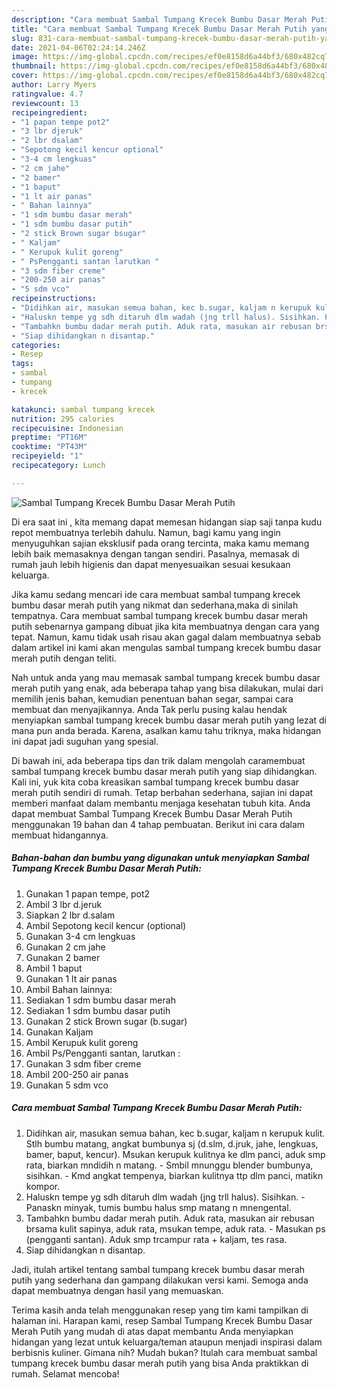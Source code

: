 ```yaml
---
description: "Cara membuat Sambal Tumpang Krecek Bumbu Dasar Merah Putih yang nikmat Untuk Jualan"
title: "Cara membuat Sambal Tumpang Krecek Bumbu Dasar Merah Putih yang nikmat Untuk Jualan"
slug: 831-cara-membuat-sambal-tumpang-krecek-bumbu-dasar-merah-putih-yang-nikmat-untuk-jualan
date: 2021-04-06T02:24:14.246Z
image: https://img-global.cpcdn.com/recipes/ef0e8158d6a44bf3/680x482cq70/sambal-tumpang-krecek-bumbu-dasar-merah-putih-foto-resep-utama.jpg
thumbnail: https://img-global.cpcdn.com/recipes/ef0e8158d6a44bf3/680x482cq70/sambal-tumpang-krecek-bumbu-dasar-merah-putih-foto-resep-utama.jpg
cover: https://img-global.cpcdn.com/recipes/ef0e8158d6a44bf3/680x482cq70/sambal-tumpang-krecek-bumbu-dasar-merah-putih-foto-resep-utama.jpg
author: Larry Myers
ratingvalue: 4.7
reviewcount: 13
recipeingredient:
- "1 papan tempe pot2"
- "3 lbr djeruk"
- "2 lbr dsalam"
- "Sepotong kecil kencur optional"
- "3-4 cm lengkuas"
- "2 cm jahe"
- "2 bamer"
- "1 baput"
- "1 lt air panas"
- " Bahan lainnya"
- "1 sdm bumbu dasar merah"
- "1 sdm bumbu dasar putih"
- "2 stick Brown sugar bsugar"
- " Kaljam"
- " Kerupuk kulit goreng"
- " PsPengganti santan larutkan "
- "3 sdm fiber creme"
- "200-250 air panas"
- "5 sdm vco"
recipeinstructions:
- "Didihkan air, masukan semua bahan, kec b.sugar, kaljam n kerupuk kulit. Stlh bumbu matang, angkat bumbunya sj (d.slm, d.jruk, jahe, lengkuas, bamer, baput, kencur). Msukan kerupuk kulitnya ke dlm panci, aduk smp rata, biarkan mndidih n matang.  Smbil mnunggu blender bumbunya, sisihkan. Kmd angkat tempenya, biarkan kulitnya ttp dlm panci, matikn kompor."
- "Haluskn tempe yg sdh ditaruh dlm wadah (jng trll halus). Sisihkan. Panaskn minyak, tumis bumbu halus smp matang n mnengental."
- "Tambahkn bumbu dadar merah putih. Aduk rata, masukan air rebusan brsama kulit sapinya, aduk rata, msukan tempe, aduk rata. Masukan ps (pengganti santan). Aduk smp trcampur rata + kaljam, tes rasa."
- "Siap dihidangkan n disantap."
categories:
- Resep
tags:
- sambal
- tumpang
- krecek

katakunci: sambal tumpang krecek 
nutrition: 295 calories
recipecuisine: Indonesian
preptime: "PT16M"
cooktime: "PT43M"
recipeyield: "1"
recipecategory: Lunch

---
```



![Sambal Tumpang Krecek Bumbu Dasar Merah Putih](https://img-global.cpcdn.com/recipes/ef0e8158d6a44bf3/680x482cq70/sambal-tumpang-krecek-bumbu-dasar-merah-putih-foto-resep-utama.jpg)

Di era  saat ini , kita memang dapat memesan hidangan siap saji tanpa kudu repot membuatnya terlebih dahulu. Namun, bagi kamu yang ingin menyuguhkan sajian eksklusif pada orang tercinta, maka kamu memang lebih baik memasaknya dengan tangan sendiri. Pasalnya, memasak di rumah jauh lebih higienis dan dapat menyesuaikan sesuai kesukaan keluarga.

Jika kamu sedang mencari ide cara membuat sambal tumpang krecek bumbu dasar merah putih yang nikmat dan sederhana,maka di sinilah tempatnya. Cara membuat sambal tumpang krecek bumbu dasar merah putih  sebenarnya gampang dibuat jika kita membuatnya dengan cara yang tepat. Namun, kamu tidak usah risau akan gagal dalam membuatnya 
sebab dalam artikel ini kami akan mengulas sambal tumpang krecek bumbu dasar merah putih dengan teliti.  



Nah untuk anda yang mau memasak sambal tumpang krecek bumbu dasar merah putih yang enak, ada beberapa tahap yang bisa dilakukan, mulai dari memilih jenis bahan, kemudian penentuan bahan segar, sampai cara membuat dan menyajikannya. Anda Tak perlu pusing kalau hendak menyiapkan sambal tumpang krecek bumbu dasar merah putih yang lezat di mana pun anda berada. Karena, asalkan kamu  tahu triknya, maka hidangan ini dapat jadi suguhan yang spesial.

Di bawah ini, ada beberapa tips dan trik dalam mengolah caramembuat sambal tumpang krecek bumbu dasar merah putih yang siap dihidangkan. Kali ini, yuk kita coba kreasikan sambal tumpang krecek bumbu dasar merah putih sendiri di rumah. Tetap berbahan sederhana, sajian ini dapat memberi manfaat dalam membantu menjaga kesehatan tubuh kita. Anda dapat membuat Sambal Tumpang Krecek Bumbu Dasar Merah Putih menggunakan 19 bahan dan 4 tahap pembuatan. Berikut ini cara dalam membuat hidangannya.

<!--inarticleads1-->

##### Bahan-bahan dan bumbu yang digunakan untuk menyiapkan Sambal Tumpang Krecek Bumbu Dasar Merah Putih:

1. Gunakan 1 papan tempe, pot2
1. Ambil 3 lbr d.jeruk
1. Siapkan 2 lbr d.salam
1. Ambil Sepotong kecil kencur (optional)
1. Gunakan 3-4 cm lengkuas
1. Gunakan 2 cm jahe
1. Gunakan 2 bamer
1. Ambil 1 baput
1. Gunakan 1 lt air panas
1. Ambil  Bahan lainnya:
1. Sediakan 1 sdm bumbu dasar merah
1. Sediakan 1 sdm bumbu dasar putih
1. Gunakan 2 stick Brown sugar (b.sugar)
1. Gunakan  Kaljam
1. Ambil  Kerupuk kulit goreng
1. Ambil  Ps/Pengganti santan, larutkan :
1. Gunakan 3 sdm fiber creme
1. Ambil 200-250 air panas
1. Gunakan 5 sdm vco




<!--inarticleads2-->

##### Cara membuat Sambal Tumpang Krecek Bumbu Dasar Merah Putih:

1. Didihkan air, masukan semua bahan, kec b.sugar, kaljam n kerupuk kulit. Stlh bumbu matang, angkat bumbunya sj (d.slm, d.jruk, jahe, lengkuas, bamer, baput, kencur). Msukan kerupuk kulitnya ke dlm panci, aduk smp rata, biarkan mndidih n matang.  - Smbil mnunggu blender bumbunya, sisihkan. - Kmd angkat tempenya, biarkan kulitnya ttp dlm panci, matikn kompor.
1. Haluskn tempe yg sdh ditaruh dlm wadah (jng trll halus). Sisihkan. - Panaskn minyak, tumis bumbu halus smp matang n mnengental.
1. Tambahkn bumbu dadar merah putih. Aduk rata, masukan air rebusan brsama kulit sapinya, aduk rata, msukan tempe, aduk rata. - Masukan ps (pengganti santan). Aduk smp trcampur rata + kaljam, tes rasa.
1. Siap dihidangkan n disantap.




Jadi, itulah artikel tentang  sambal tumpang krecek bumbu dasar merah putih  yang sederhana dan gampang dilakukan versi kami. Semoga anda dapat membuatnya dengan hasil yang memuaskan. 

Terima kasih anda telah menggunakan resep yang tim kami tampilkan di halaman ini. Harapan kami, resep  Sambal Tumpang Krecek Bumbu Dasar Merah Putih yang mudah di atas dapat membantu Anda menyiapkan hidangan yang lezat untuk keluarga/teman ataupun menjadi inspirasi dalam berbisnis kuliner. Gimana nih? Mudah bukan? Itulah cara membuat sambal tumpang krecek bumbu dasar merah putih yang bisa Anda praktikkan di rumah. Selamat mencoba!

